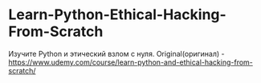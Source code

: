 # Learn-Python-Ethical-Hacking-From-Scratch
Изучите Python и этический взлом с нуля.  Original(оригинал) - https://www.udemy.com/course/learn-python-and-ethical-hacking-from-scratch/
